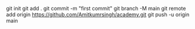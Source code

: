 git init
git add .
git commit -m "first commit"
git branch -M main
git remote add origin https://github.com/Amitkumrsingh/academy.git
git push -u origin main